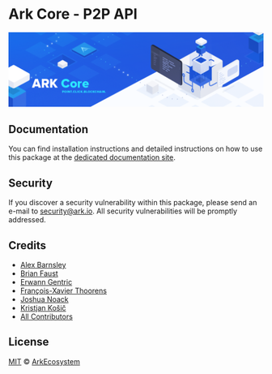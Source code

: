 # Ark Core - P2P API

<p align="center">
    <img src="../../banner.png?sanitize=true" />
</p>

## Documentation

You can find installation instructions and detailed instructions on how to use this package at the [dedicated documentation site](https://docs.ark.io/guidebook/core/plugins/core-p2p.html).

## Security

If you discover a security vulnerability within this package, please send an e-mail to security@ark.io. All security vulnerabilities will be promptly addressed.

## Credits

-   [Alex Barnsley](https://github.com/alexbarnsley)
-   [Brian Faust](https://github.com/faustbrian)
-   [Erwann Gentric](https://github.com/air1one)
-   [François-Xavier Thoorens](https://github.com/fix)
-   [Joshua Noack](https://github.com/supaiku0)
-   [Kristjan Košič](https://github.com/kristjank)
-   [All Contributors](../../../../contributors)

## License

[MIT](LICENSE) © [ArkEcosystem](https://ark.io)
